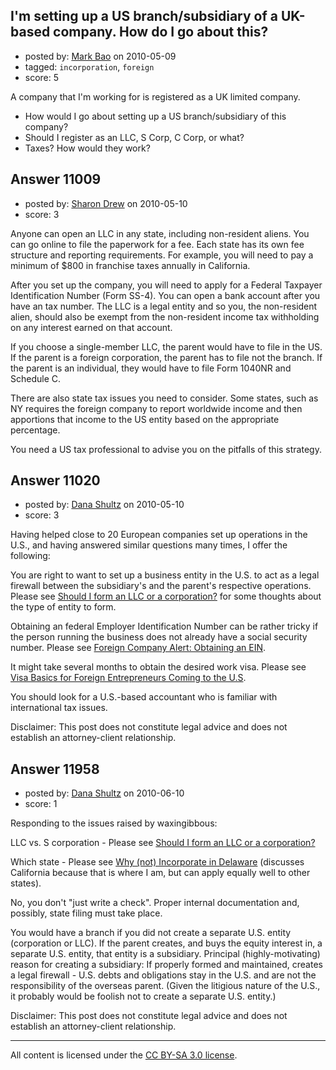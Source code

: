 ## I'm setting up a US branch/subsidiary of a UK-based company. How do I go about this?

- posted by: [Mark Bao](https://stackexchange.com/users/-1/58-mark-bao) on 2010-05-09
- tagged: `incorporation`, `foreign`
- score: 5

A company that I'm working for is registered as a UK limited company.

* How would I go about setting up a US branch/subsidiary of this company?
* Should I register as an LLC, S Corp, C Corp, or what?
* Taxes? How would they work?



## Answer 11009

- posted by: [Sharon Drew](https://stackexchange.com/users/-1/2747-sharon-drew) on 2010-05-10
- score: 3

Anyone can open an LLC in any state, including non-resident aliens. You can go online to file the paperwork for a fee. Each state has its own fee structure and reporting requirements. For example, you will need to pay a minimum of $800 in franchise taxes annually in California. 

After you set up the company, you will need to apply for a Federal Taxpayer Identification Number (Form SS-4). You can open a bank account after you have an tax number. The LLC is a legal entity and so you, the non-resident alien, should also be exempt from the non-resident income tax withholding on any interest earned on that account.

If you choose a single-member LLC, the parent would have to file in the US. If the parent is a foreign corporation, the parent has to file not the branch. If the parent is an individual, they would have to file Form 1040NR and Schedule C.

There are also state tax issues you need to consider. Some states, such as NY requires the foreign company to report worldwide income and then apportions that income to the US entity based on the appropriate percentage. 

You need a US tax professional to advise you on the pitfalls of this strategy. 




## Answer 11020

- posted by: [Dana Shultz](https://stackexchange.com/users/-1/1841-dana-shultz) on 2010-05-10
- score: 3

<p>Having helped close to 20 European companies set up operations in the U.S., and having answered similar questions many times, I offer the following:</p>

<p>You are right to want to set up a business entity in the U.S. to act as a legal firewall between the subsidiary's and the parent's respective operations. Please see <a href="http://danashultz.com/blog/2009/08/14/should-i-form-an-llc-or-a-corporation/" rel="nofollow">Should I form an LLC or a corporation?</a> for some thoughts about the type of entity to form.</p>

<p>Obtaining an federal Employer Identification Number can be rather tricky if the person running the business does not already have a social security number. Please see <a href="http://danashultz.com/blog/2009/11/30/foreign-company-alert-obtaining-an-ein-may-be-your-biggest-challenge-in-the-u-s/" rel="nofollow">Foreign Company Alert: Obtaining an EIN</a>.</p>

<p>It might take several months to obtain the desired work visa. Please see <a href="http://danashultz.com/blog/2009/12/24/visa-basics-for-foreign-entrepreneurs-coming-to-the-u-s/" rel="nofollow">Visa Basics for Foreign Entrepreneurs Coming to the U.S</a>.</p>

<p>You should look for a U.S.-based accountant who is familiar with international tax issues.</p>

<p>Disclaimer: This post does not constitute legal advice and does not establish an attorney-client relationship.</p>



## Answer 11958

- posted by: [Dana Shultz](https://stackexchange.com/users/-1/1841-dana-shultz) on 2010-06-10
- score: 1

<p>Responding to the issues raised by waxingibbous:</p>

<p>LLC vs. S corporation - Please see <a href="http://danashultz.com/blog/2009/08/14/should-i-form-an-llc-or-a-corporation/" rel="nofollow">Should I form an LLC or a corporation?</a></p>

<p>Which state - Please see <a href="http://danashultz.com/blog/2009/04/29/why-not-incorporate-in-delaware/" rel="nofollow">Why (not) Incorporate in Delaware</a> (discusses California because that is where I am, but can apply equally well to other states).</p>

<p>No, you don't "just write a check". Proper internal documentation and, possibly, state filing must take place.</p>

<p>You would have a branch if you did not create a separate U.S. entity (corporation or LLC). If the parent creates, and buys the equity interest in, a separate U.S. entity, that entity is a subsidiary. Principal (highly-motivating) reason for creating a subsidiary: If properly formed and maintained, creates a legal firewall - U.S. debts and obligations stay in the U.S. and are not the responsibility of the overseas parent. (Given the litigious nature of the U.S., it probably would be foolish not to create a separate U.S. entity.)</p>

<p>Disclaimer: This post does not constitute legal advice and does not establish an attorney-client relationship.</p>




---

All content is licensed under the [CC BY-SA 3.0 license](https://creativecommons.org/licenses/by-sa/3.0/).
